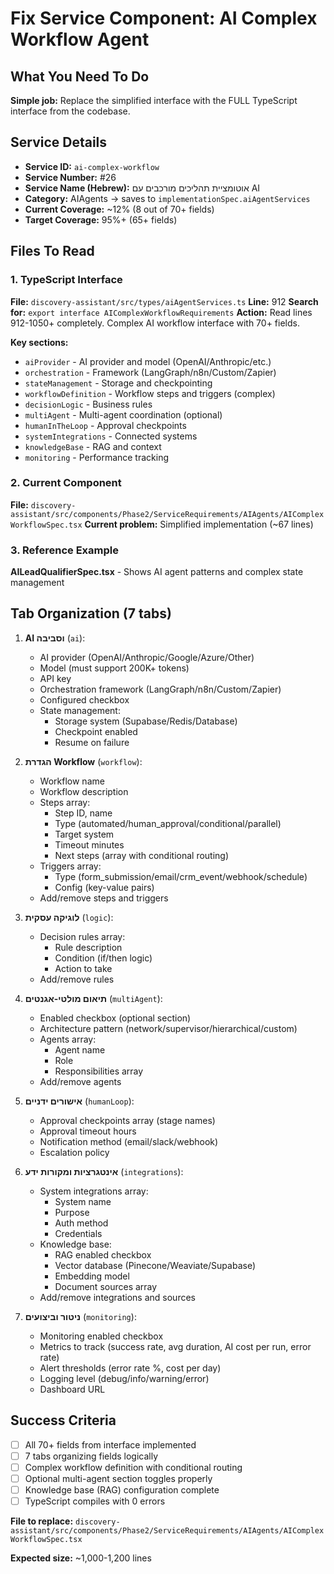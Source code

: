 # Fix Service Component: AI Complex Workflow Agent

## What You Need To Do

**Simple job:** Replace the simplified interface with the FULL TypeScript interface from the codebase.

## Service Details
- **Service ID:** `ai-complex-workflow`
- **Service Number:** #26
- **Service Name (Hebrew):** אוטומציית תהליכים מורכבים עם AI
- **Category:** AIAgents → saves to `implementationSpec.aiAgentServices`
- **Current Coverage:** ~12% (8 out of 70+ fields)
- **Target Coverage:** 95%+ (65+ fields)

## Files To Read

### 1. TypeScript Interface
**File:** `discovery-assistant/src/types/aiAgentServices.ts`
**Line:** 912
**Search for:** `export interface AIComplexWorkflowRequirements`
**Action:** Read lines 912-1050+ completely. Complex AI workflow interface with 70+ fields.

**Key sections:**
- `aiProvider` - AI provider and model (OpenAI/Anthropic/etc.)
- `orchestration` - Framework (LangGraph/n8n/Custom/Zapier)
- `stateManagement` - Storage and checkpointing
- `workflowDefinition` - Workflow steps and triggers (complex)
- `decisionLogic` - Business rules
- `multiAgent` - Multi-agent coordination (optional)
- `humanInTheLoop` - Approval checkpoints
- `systemIntegrations` - Connected systems
- `knowledgeBase` - RAG and context
- `monitoring` - Performance tracking

### 2. Current Component
**File:** `discovery-assistant/src/components/Phase2/ServiceRequirements/AIAgents/AIComplexWorkflowSpec.tsx`
**Current problem:** Simplified implementation (~67 lines)

### 3. Reference Example
**AILeadQualifierSpec.tsx** - Shows AI agent patterns and complex state management

## Tab Organization (7 tabs)

1. **AI וסביבה** (`ai`):
   - AI provider (OpenAI/Anthropic/Google/Azure/Other)
   - Model (must support 200K+ tokens)
   - API key
   - Orchestration framework (LangGraph/n8n/Custom/Zapier)
   - Configured checkbox
   - State management:
     - Storage system (Supabase/Redis/Database)
     - Checkpoint enabled
     - Resume on failure

2. **הגדרת Workflow** (`workflow`):
   - Workflow name
   - Workflow description
   - Steps array:
     - Step ID, name
     - Type (automated/human_approval/conditional/parallel)
     - Target system
     - Timeout minutes
     - Next steps (array with conditional routing)
   - Triggers array:
     - Type (form_submission/email/crm_event/webhook/schedule)
     - Config (key-value pairs)
   - Add/remove steps and triggers

3. **לוגיקה עסקית** (`logic`):
   - Decision rules array:
     - Rule description
     - Condition (if/then logic)
     - Action to take
   - Add/remove rules

4. **תיאום מולטי-אגנטים** (`multiAgent`):
   - Enabled checkbox (optional section)
   - Architecture pattern (network/supervisor/hierarchical/custom)
   - Agents array:
     - Agent name
     - Role
     - Responsibilities array
   - Add/remove agents

5. **אישורים ידניים** (`humanLoop`):
   - Approval checkpoints array (stage names)
   - Approval timeout hours
   - Notification method (email/slack/webhook)
   - Escalation policy

6. **אינטגרציות ומקורות ידע** (`integrations`):
   - System integrations array:
     - System name
     - Purpose
     - Auth method
     - Credentials
   - Knowledge base:
     - RAG enabled checkbox
     - Vector database (Pinecone/Weaviate/Supabase)
     - Embedding model
     - Document sources array
   - Add/remove integrations and sources

7. **ניטור וביצועים** (`monitoring`):
   - Monitoring enabled checkbox
   - Metrics to track (success rate, avg duration, AI cost per run, error rate)
   - Alert thresholds (error rate %, cost per day)
   - Logging level (debug/info/warning/error)
   - Dashboard URL

## Success Criteria

- [ ] All 70+ fields from interface implemented
- [ ] 7 tabs organizing fields logically
- [ ] Complex workflow definition with conditional routing
- [ ] Optional multi-agent section toggles properly
- [ ] Knowledge base (RAG) configuration complete
- [ ] TypeScript compiles with 0 errors

**File to replace:** `discovery-assistant/src/components/Phase2/ServiceRequirements/AIAgents/AIComplexWorkflowSpec.tsx`

**Expected size:** ~1,000-1,200 lines
